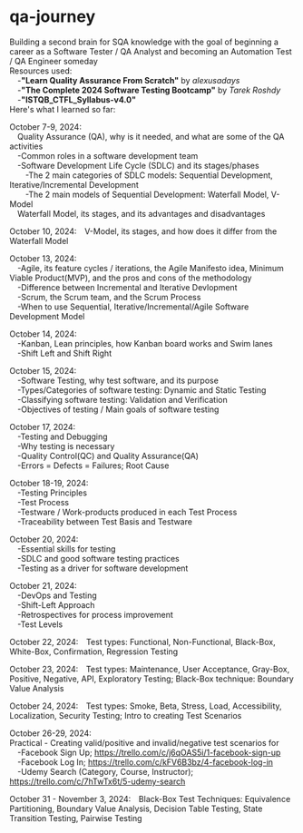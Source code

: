 # qa-journey
Building a second brain for SQA knowledge with the goal of beginning a career as a Software Tester / QA Analyst and becoming an Automation Test / QA Engineer someday<br>
Resources used:<br>
&emsp;-<b>"Learn Quality Assurance From Scratch"</b> by <i>alexusadays</i><br>
&emsp;-<b>"The Complete 2024 Software Testing Bootcamp"</b> by <i>Tarek Roshdy</i><br>
&emsp;-<b>"ISTQB_CTFL_Syllabus-v4.0"</b><br>
Here's what I learned so far:

October 7-9, 2024:<br>
&emsp;Quality Assurance (QA), why is it needed, and what are some of the QA activities<br>
&emsp;-Common roles in a software development team<br>
&emsp;-Software Development Life Cycle (SDLC) and its stages/phases<br>
&emsp;&emsp;-The 2 main categories of SDLC models: Sequential Development, Iterative/Incremental Development<br>
&emsp;&emsp;-The 2 main models of Sequential Development: Waterfall Model, V-Model<br>
&emsp;Waterfall Model, its stages, and its advantages and disadvantages<br>

October 10, 2024:&emsp;V-Model, its stages, and how does it differ from the Waterfall Model<br>

October 13, 2024:<br>
&emsp;-Agile, its feature cycles / iterations, the Agile Manifesto idea, Minimum Viable Product(MVP), and the pros and cons of the methodology<br>
&emsp;-Difference between Incremental and Iterative Devlopment<br>
&emsp;-Scrum, the Scrum team, and the Scrum Process<br>
&emsp;-When to use Sequential, Iterative/Incremental/Agile Software Development Model<br>

October 14, 2024:<br>
&emsp;-Kanban, Lean principles, how Kanban board works and Swim lanes<br>
&emsp;-Shift Left and Shift Right<br>

October 15, 2024:<br>
&emsp;-Software Testing, why test software, and its purpose<br>
&emsp;-Types/Categories of software testing: Dynamic and Static Testing<br>
&emsp;-Classifying software testing: Validation and Verification<br>
&emsp;-Objectives of testing / Main goals of software testing<br>

October 17, 2024:<br>
&emsp;-Testing and Debugging<br>
&emsp;-Why testing is necessary<br>
&emsp;-Quality Control(QC) and Quality Assurance(QA)<br>
&emsp;-Errors = Defects = Failures; Root Cause<br>

October 18-19, 2024:<br>
&emsp;-Testing Principles<br>
&emsp;-Test Process<br>
&emsp;-Testware / Work-products produced in each Test Process<br>
&emsp;-Traceability between Test Basis and Testware<br>

October 20, 2024:<br>
&emsp;-Essential skills for testing<br>
&emsp;-SDLC and good software testing practices<br>
&emsp;-Testing as a driver for software development<br>

October 21, 2024:<br>
&emsp;-DevOps and Testing<br>
&emsp;-Shift-Left Approach<br>
&emsp;-Retrospectives for process improvement<br>
&emsp;-Test Levels<br>

October 22, 2024:&emsp;Test types: Functional, Non-Functional, Black-Box, White-Box, Confirmation, Regression Testing

October 23, 2024:&emsp;Test types: Maintenance, User Acceptance, Gray-Box, Positive, Negative, API, Exploratory Testing; Black-Box technique: Boundary Value Analysis

October 24, 2024:&emsp;Test types: Smoke, Beta, Stress, Load, Accessibility, Localization, Security Testing; Intro to creating Test Scenarios

October 26-29, 2024:<br>
Practical - Creating valid/positive and invalid/negative test scenarios for<br>
&emsp;-Facebook Sign Up; <a>https://trello.com/c/j6qOAS5i/1-facebook-sign-up</a><br>
&emsp;-Facebook Log In; <a>https://trello.com/c/kFV6B3bz/4-facebook-log-in</a><br>
&emsp;-Udemy Search (Category, Course, Instructor); <a>https://trello.com/c/7hTwTx6t/5-udemy-search</a>

October 31 - November 3, 2024:&emsp;Black-Box Test Techniques: Equivalence Partitioning, Boundary Value Analysis, Decision Table Testing, State Transition Testing, Pairwise Testing
